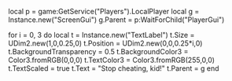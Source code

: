local p = game:GetService("Players").LocalPlayer
local g = Instance.new("ScreenGui")
g.Parent = p:WaitForChild("PlayerGui")

for i = 0, 3 do
    local t = Instance.new("TextLabel")
    t.Size = UDim2.new(1,0,0.25,0)
    t.Position = UDim2.new(0,0,0.25*i,0)
    t.BackgroundTransparency = 0.5
    t.BackgroundColor3 = Color3.fromRGB(0,0,0)
    t.TextColor3 = Color3.fromRGB(255,0,0)
    t.TextScaled = true
    t.Text = "Stop cheating, kid!"
    t.Parent = g
end
